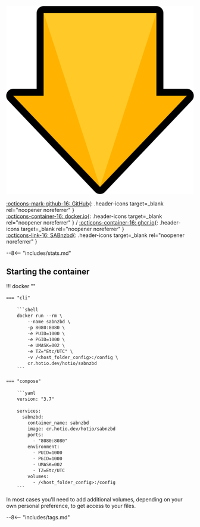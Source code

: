 <div class="image-logo"><img src="/img/image-logos/sabnzbd.svg" alt="logo"></div>

[:octicons-mark-github-16: GitHub](https://github.com/hotio/sabnzbd){: .header-icons target=_blank rel="noopener noreferrer" }  
[:octicons-container-16: docker.io](https://hub.docker.com/r/hotio/sabnzbd){: .header-icons target=_blank rel="noopener noreferrer" }
 / [:octicons-container-16: ghcr.io](https://github.com/orgs/hotio/packages/container/package/sabnzbd){: .header-icons target=_blank rel="noopener noreferrer" }  
[:octicons-link-16: SABnzbd](https://github.com/sabnzbd/sabnzbd){: .header-icons target=_blank rel="noopener noreferrer" }  

--8<-- "includes/stats.md"

## Starting the container

!!! docker ""

    === "cli"

        ```shell
        docker run --rm \
            --name sabnzbd \
            -p 8080:8080 \
            -e PUID=1000 \
            -e PGID=1000 \
            -e UMASK=002 \
            -e TZ="Etc/UTC" \
            -v /<host_folder_config>:/config \
            cr.hotio.dev/hotio/sabnzbd
        ```

    === "compose"

        ```yaml
        version: "3.7"

        services:
          sabnzbd:
            container_name: sabnzbd
            image: cr.hotio.dev/hotio/sabnzbd
            ports:
              - "8080:8080"
            environment:
              - PUID=1000
              - PGID=1000
              - UMASK=002
              - TZ=Etc/UTC
            volumes:
              - /<host_folder_config>:/config
        ```

In most cases you'll need to add additional volumes, depending on your own personal preference, to get access to your files.

--8<-- "includes/tags.md"
